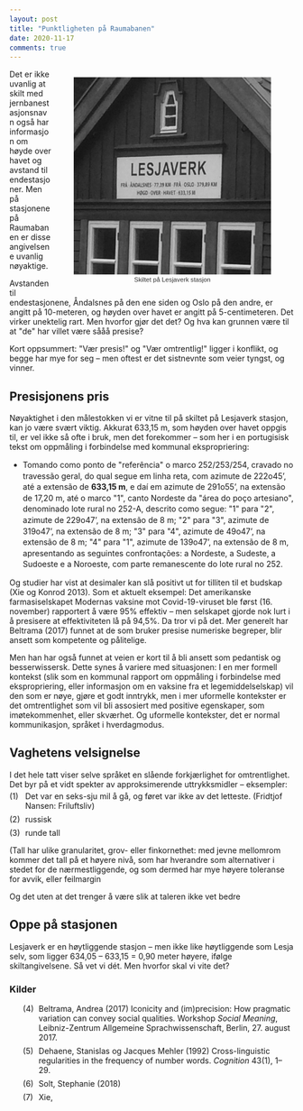 ```yaml
---
layout: post
title: "Punktligheten på Raumabanen"
date: 2020-11-17
comments: true
---
```

<style>
  ol {
  margin-left: 0;
  padding-left: 0;
}
ol li {
  display: block;
  margin-bottom: .5em;
  margin-left: 2em;
}
ol li::before {
  display: inline-block;
  content: "(" counter(item) ") ";
  counter-increment: item;
  width: 2em;
  margin-left: -2em;
}
figcaption {
    color: #333;
    text-align: center;
    font-family: Optima, Candara, Calibri, Arial, sans-serif;
    font-size: .8em;
}	
  .zoom:hover {
  -ms-transform: scale(3); /* IE 9 */
  -webkit-transform: scale(3); /* Safari 3-8 */
  transform: scale(2); 
  transform-origin: 100% 0%;
}
</style>

<div style="float:right;"><figure class="rightfig"><div class="zoom"><img style="height:350px;" src="/pics/Lesjaverk.png" /></div><figcaption>Skiltet på Lesjaverk stasjon</figcaption></figure></div>
<div class="ingress"><p>Det er ikke uvanlig at skilt med jernbanestasjonsnavn også har informasjon om høyde over havet og avstand til endestasjoner. Men på stasjonene på Raumabanen er disse angivelsene uvanlig nøyaktige.</p></div>

<p>Avstanden til endestasjonene, Åndalsnes på den ene siden og Oslo på den andre, er angitt på 10-meteren, og høyden over havet er angitt på 5-centimeteren. Det virker unektelig rart. Men hvorfor gjør det det? Og hva kan grunnen være til at "de" har villet være sååå presise?</p>
<p>Kort oppsummert: "Vær presis!" og "Vær omtrentlig!" ligger i konflikt, og begge har mye for seg – men oftest er det sistnevnte som veier tyngst, og vinner.</p>
<h2>Presisjonens pris</h2>
<p>Nøyaktighet i den målestokken vi er vitne til på skiltet på Lesjaverk stasjon, kan jo være svært viktig. Akkurat 633,15 m, som høyden over havet oppgis til, er vel ikke så ofte i bruk, men det forekommer – som her i en portugisisk tekst om oppmåling i forbindelse med kommunal ekspropriering:
</p>
<ul><li style="line-height: 1.4em">Tomando como ponto de "referência" o marco 252/253/254, cravado no travessão geral, do qual segue em linha reta, com azimute de 222o45’, até a extensão de <b>633,15 m</b>, e daí em azimute de 291o55’, na extensão de 17,20 m, até o marco "1", canto Nordeste da "área do poço artesiano", denominado lote rural no 252-A, descrito como segue: "1" para "2", azimute de 229o47’, na extensão de 8 m; "2" para "3", azimute de 319o47’, na extensão de 8 m; "3" para "4", azimute de 49o47’, na extensão de 8 m; "4" para "1", azimute de 139o47’, na extensão de 8 m, apresentando as seguintes confrontações: a Nordeste, a Sudeste, a Sudoeste e a Noroeste, com parte remanescente do lote rural no 252.
    </li></ul>
    
<p>Og studier har vist at desimaler kan slå positivt ut for tilliten til et budskap (Xie og Konrod 2013). Som et aktuelt eksempel: Det amerikanske farmasiselskapet Modernas vaksine mot Covid-19-viruset ble først (16. november) rapportert å være 95% effektiv – men selskapet gjorde nok lurt i å presisere at effektiviteten lå på 94,5%. Da tror vi på det. Mer generelt har Beltrama (2017) funnet at de som bruker presise numeriske begreper, blir ansett som kompetente og pålitelige.</p>
<p>
    Men han har også funnet at veien er kort til å bli ansett som pedantisk og besserwissersk. Dette synes å variere med situasjonen: I en mer formell kontekst (slik som en kommunal rapport om oppmåling i forbindelse med ekspropriering, eller informasjon om en vaksine fra et legemiddelselskap) vil den som er nøye, gjøre et godt inntrykk, men i mer uformelle kontekster er det omtrentlighet som vil bli assosiert med positive egenskaper, som imøtekommenhet, eller skværhet. Og uformelle kontekster, det er normal kommunikasjon, språket i hverdagmodus.
</p>
   <h2>Vaghetens velsignelse</h2>
<p>I det hele tatt viser selve språket en slående forkjærlighet for omtrentlighet. Det byr på et vidt spekter av approksimerende uttrykksmidler – eksempler:
</p>
<ol style="counter-reset: item 0; margin-top:-10px">
<li>Det var en seks-sju mil å gå, og føret var ikke av det letteste. (Fridtjof Nansen: Friluftsliv)</li>
<li>russisk</li>
<li>runde tall</li>
<p>(Tall har ulike granularitet, grov- eller finkornethet: med jevne mellomrom kommer det tall på et høyere nivå, som har hverandre som alternativer i stedet for de nærmestliggende, og som dermed har mye høyere toleranse for avvik, eller feilmargin</p>
<p>Og det uten at det trenger å være slik at taleren ikke vet bedre</p>
<h2>Oppe på stasjonen</h2>
<p>Lesjaverk er en høytliggende stasjon – men ikke like høytliggende som Lesja selv, som ligger 634,05 – 633,15 = 0,90 meter høyere, ifølge skiltangivelsene. Så vet vi dét. Men hvorfor skal vi vite det?
</p>
<h3>Kilder</h3>
<ul id="pubs"><li>Beltrama, Andrea (2017) Iconicity and (im)precision: How pragmatic variation can convey social qualities. Workshop <i>Social Meaning</i>, Leibniz-Zentrum Allgemeine Sprachwissenschaft, Berlin, 27. august 2017.</li>
    <li>Dehaene, Stanislas og Jacques Mehler (1992) Cross-linguistic regularities in the frequency of number words. <i>Cognition</i> 43(1), 1–29.</li>
    <li>Solt, Stephanie (2018) 
    </li>
    <li>Xie, 
    </li>
    </ul>
   
